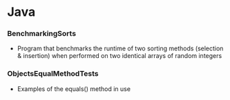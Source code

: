 # Java

### BenchmarkingSorts
* Program that benchmarks the runtime of two sorting methods (selection & insertion) when performed on two identical arrays of random integers

### ObjectsEqualMethodTests
* Examples of the equals() method in use
